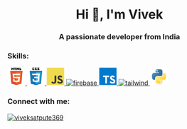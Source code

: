 <h1 align="center">Hi 👋, I'm Vivek</h1>
<h3 align="center">A passionate developer from India</h3>
<h3 align="left">Skills:</h3>
<p align="left">   <a href="https://www.w3.org/html/" target="_blank" rel="noreferrer"> <img      src="https://raw.githubusercontent.com/devicons/devicon/master/icons/html5/html5-original-wordmark.svg" alt="html5" width="40" height="40" /> </a>  <a href="https://www.w3schools.com/css/" target="_blank" rel="noreferrer"> <img      src="https://raw.githubusercontent.com/devicons/devicon/master/icons/css3/css3-original-wordmark.svg" alt="css3" width="40" height="40" /> </a>  <a href="https://developer.mozilla.org/en-US/
docs/Web/JavaScript" target="_blank" rel="noreferrer"><img src="https://raw.githubusercontent.com/devicons/devicon/master/icons/javascript/javascript-original.svg" alt="javascript" width="40" height="40" /> </a>  <!--a href="https://angular.io" target="_blank" rel="noreferrer"> <img          src="https://angular.io/assets/images/logos/angular/angular.svg" alt="angular" width="40" height="40" /> </a-->  <a href="https://firebase.google.com/" target="_blank" rel="noreferrer"> <img src="https://www.vectorlogo.zone/logos/firebase/firebase-icon.svg" alt="firebase" width="40" height="40" /> </a>  <!--a href="https://www.w3schools.com/cpp/" target="_blank" rel="noreferrer"> <img          src="https://raw.githubusercontent.com/devicons/devicon/master/icons/cplusplus/cplusplus-original.svg" alt="cplusplus" width="40" height="40" /></a-->  <!--a href="https://dotnet.microsoft.com/" target="_blank" rel="noreferrer"> <img src="https://raw.githubusercontent.com/devicons/devicon/master/icons/dot-net/dot-net-original-wordmark.svg" alt="dotnet" width="40" height="40"/> </a-->  <!--a href="https://www.w3schools.com/cs/" target="_blank" rel="noreferrer"> <img        src="https://raw.githubusercontent.com/devicons/devicon/master/icons/csharp/csharp-original.svg" alt="csharp" width="40" height="40" /> </a-->  <!--a href="https://nodejs.org" target="_blank" rel="noreferrer"> <img src="https://raw.githubusercontent.com/devicons/devicon/master/icons/nodejs/nodejs-original-wordmark.svg" alt="nodejs" width="40" height="40" /> </a-->   <a href="https://www.typescriptlang.org/" target="_blank" rel="noreferrer"> <img  src="https://raw.githubusercontent.com/devicons/devicon/master/icons/typescript/typescript-original.svg" alt="typescript" width="40" height="40" /> </a> <a href="https://tailwindcss.com/" target="_blank" rel="noreferrer"> <img src="https://www.vectorlogo.zone/logos/tailwindcss/tailwindcss-icon.svg" alt="tailwind" width="40" height="40"/> </a><a href="https://www.python.org" target="_blank" rel="noreferrer"> <img src="https://raw.githubusercontent.com/devicons/devicon/master/icons/python/python-original.svg" alt="python" width="40" height="40"/> </a>

<h3 align="left">Connect with me:</h3>
<p align="left">
   <a href="https://linkedin.com/in/viveksatpute369" target="blank"><img align="center" src="https://raw.githubusercontent.com/rahuldkjain/github-profile-readme-generator/master/src/images/icons/Social/linked-in-alt.svg" alt="viveksatpute369" height="30" width="40" /></a>
</p>
